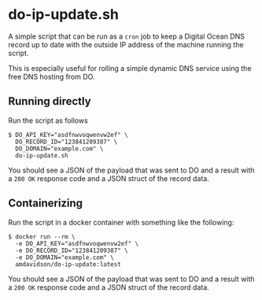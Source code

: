 # do-ip-update.sh

A simple script that can be run as a `cron` job to keep a Digital Ocean DNS record 
up to date with the outside IP address of the machine running the script. 

This is especially useful for rolling a simple dynamic DNS service using the free 
DNS hosting from DO.

## Running directly

Run the script as follows

    $ DO_API_KEY="asdfnwvoqwenvw2ef" \
      DO_RECORD_ID="123841209387" \
      DO_DOMAIN="example.com" \
      do-ip-update.sh

You should see a JSON of the payload that was sent to DO and a result
with a `200 OK` response code and a JSON struct of the record data.

## Containerizing

Run the script in a docker container with something like the following:

    $ docker run --rm \
      -e DO_API_KEY="asdfnwvoqwenvw2ef" \
      -e DO_RECORD_ID="123841209387" \
      -e DO_DOMAIN="example.com" \
      amdavidson/do-ip-update:latest

You should see a JSON of the payload that was sent to DO and a result
with a `200 OK` response code and a JSON struct of the record data.


